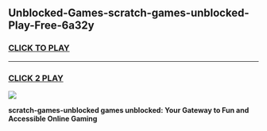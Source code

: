 
## Unblocked-Games-scratch-games-unblocked-Play-Free-6a32y
<h3>
<a href="https://premium76.site?title=scratch-games-unblocked&ref=10A">CLICK TO PLAY</a></h3>
<hr>

<h3>
<a href="https://premium76.site?title=scratch-games-unblocked&ref=10A">CLICK 2 PLAY</a>
  
</h3>

<a href="https://premium76.site?title=scratch-games-unblocked&ref=10A"><img src="https://clearcache.store/games.png"></a>


**scratch-games-unblocked games unblocked: Your Gateway to Fun and Accessible Online Gaming**
